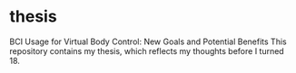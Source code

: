 # thesis
BCI Usage for Virtual Body Control: New Goals and Potential Benefits
This repository contains my thesis, which reflects my thoughts before I turned 18.
